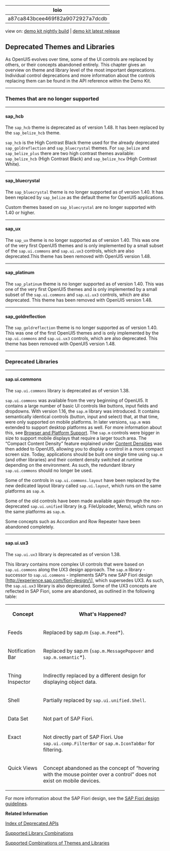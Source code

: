 <!-- loioa87ca843bcee469f82a9072927a7dcdb -->

| loio |
| -----|
| a87ca843bcee469f82a9072927a7dcdb |

<div id="loio">

view on: [demo kit nightly build](https://openui5nightly.hana.ondemand.com/#/topic/a87ca843bcee469f82a9072927a7dcdb) | [demo kit latest release](https://openui5.hana.ondemand.com/#/topic/a87ca843bcee469f82a9072927a7dcdb)</div>

## Deprecated Themes and Libraries

As OpenUI5 evolves over time, some of the UI controls are replaced by others, or their concepts abandoned entirely. This chapter gives an overview on theme and library level of the most important deprecations. Individual control deprecations and more information about the controls replacing them can be found in the API reference within the Demo Kit.

***

### Themes that are no longer supported

***

#### sap\_hcb

The `sap_hcb` theme is deprecated as of version 1.48. It has been replaced by the `sap_belize_hcb` theme.

`sap_hcb` is the High Contrast Black theme used for the already deprecated `sap_goldreflection` and `sap_bluecrystal` themes. For `sap_belize` and `sap_belize_plus` there are two high contrast themes available: `sap_belize_hcb` \(High Contrast Black\) and `sap_belize_hcw` \(High Contrast White\).

***

#### sap\_bluecrystal

The `sap_bluecrystal` theme is no longer supported as of version 1.40. It has been replaced by `sap_belize` as the default theme for OpenUI5 applications.

Custom themes based on `sap_bluecrystal` are no longer supported with 1.40 or higher.

***

#### sap\_ux

The `sap_ux` theme is no longer supported as of version 1.40. This was one of the very first OpenUI5 themes and is only implemented by a small subset of the `sap.ui.commons` and `sap.ui.ux3` controls, which are also deprecated.This theme has been removed with OpenUI5 version 1.48.

***

#### sap\_platinum

The `sap_platinum` theme is no longer supported as of version 1.40. This was one of the very first OpenUI5 themes and is only implemented by a small subset of the `sap.ui.commons` and `sap.ui.ux3` controls, which are also deprecated. This theme has been removed with OpenUI5 version 1.48.

***

#### sap\_goldreflection

The `sap_goldreflection` theme is no longer supported as of version 1.40. This was one of the first OpenUI5 themes and is only implemented by the `sap.ui.commons` and `sap.ui.ux3` controls, which are also deprecated. This theme has been removed with OpenUI5 version 1.48.

***

### Deprecated Libraries

***

#### sap.ui.commons

The `sap.ui.commons` library is deprecated as of version 1.38.

`sap.ui.commons` was available from the very beginning of OpenUI5. It contains a large number of basic UI controls like buttons, input fields and dropdowns. With version 1.16, the `sap.m` library was introduced. It contains semantically identical controls \(button, input and select\) that, at that time, were only supported on mobile platforms. In later versions, `sap.m` was extended to support desktop platforms as well. For more information about this, see [Browser and Platform Support](Browser_and_Platform_Support_74b59ef.md). The `sap.m` controls were bigger in size to support mobile displays that require a larger touch area. The “Compact Content Density” feature explained under [Content Densities](Content_Densities_e54f729.md) was then added to OpenUI5, allowing you to display a control in a more compact screen size. Today, applications should be built one single time using `sap.m` \(and other libraries\) and their content density switched at runtime depending on the environment. As such, the redundant library `sap.ui.commons` should no longer be used.

Some of the controls in `sap.ui.commons.layout` have been replaced by the new dedicated layout library called `sap.ui.layout`, which runs on the same platforms as `sap.m`.

Some of the old controls have been made available again through the non-deprecated `sap.ui.unified` library \(e.g. FileUploader, Menu\), which runs on the same platforms as `sap.m`.

Some concepts such as Accordion and Row Repeater have been abandoned completely.

***

#### sap.ui.ux3

The `sap.ui.ux3` library is deprecated as of version 1.38.

This library contains more complex UI controls that were based on `sap.ui.commons` along the UX3 design approach. The `sap.m` library - successor to `sap.ui.commons` - implements SAP’s new SAP Fiori design \[http://experience.sap.com/fiori-design/\], which supersedes UX3. As such, the `sap.ui.ux3` library is also deprecated. Some of the UX3 concepts are reflected in SAP Fiori, some are abandoned, as outlined in the following table:


<table>
<tr>
<th valign="top">

Concept



</th>
<th valign="top">

What's Happened?



</th>
</tr>
<tr>
<td valign="top">

Feeds



</td>
<td valign="top">

Replaced by sap.m \(`sap.m.Feed`\*\).



</td>
</tr>
<tr>
<td valign="top">

Notification Bar



</td>
<td valign="top">

Replaced by sap.m \(`sap.m.MessagePopover` and `sap.m.semantic`\*\).



</td>
</tr>
<tr>
<td valign="top">

Thing Inspector



</td>
<td valign="top">

Indirectly replaced by a different design for displaying object data.



</td>
</tr>
<tr>
<td valign="top">

Shell



</td>
<td valign="top">

Partially replaced by `sap.ui.unified.Shell`.



</td>
</tr>
<tr>
<td valign="top">

Data Set



</td>
<td valign="top">

Not part of SAP Fiori.



</td>
</tr>
<tr>
<td valign="top">

Exact



</td>
<td valign="top">

Not directly part of SAP Fiori. Use `sap.ui.comp.FilterBar` or `sap.m.IconTabBar` for filtering.



</td>
</tr>
<tr>
<td valign="top">

Quick Views



</td>
<td valign="top">

Concept abandoned as the concept of “hovering with the mouse pointer over a control” does not exist on mobile devices.



</td>
</tr>
</table>

For more information about the SAP Fiori design, see the [SAP Fiori design guidelines](http://experience.sap.com/fiori-design/).

**Related Information**  


[Index of Deprecated APIs](https://openui5.hana.ondemand.com/#docs/api/deprecation.html)

[Supported Library Combinations](Supported_Library_Combinations_363cd16.md "OpenUI5 provides a set of JavaScript and CSS libraries, which can be combined in an application using the combinations that are supported.")

[Supported Combinations of Themes and Libraries](Supported_Combinations_of_Themes_and_Libraries_38ff8c2.md "This chapter gives an overview of the possible combinations of themes and libraries for the OpenUI5 versions that are still in maintenance.")

